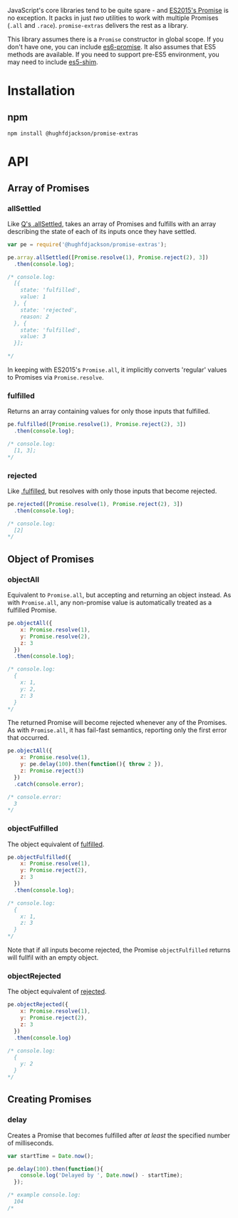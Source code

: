 
JavaScript's core libraries tend to be quite spare - and [ES2015's Promise](http://www.ecma-international.org/ecma-262/6.0/#sec-promise-objects) is no exception.  It packs in just *two* utilities to work with multiple Promises (`.all` and `.race`).  `promise-extras` delivers the rest as a library.

This library assumes there is a `Promise` constructor in global scope.  If you don't have one, you can include [es6-promise](https://github.com/jakearchibald/es6-promise).  It also assumes that ES5 methods are available.  If you need to support pre-ES5 environment, you may need to include [es5-shim](https://github.com/es-shims/es5-shim).

# Installation

## npm

```
npm install @hughfdjackson/promise-extras
```

# API

## Array of Promises

### allSettled

Like [Q's .allSettled](https://github.com/kriskowal/q/wiki/API-Reference#promiseallsettled), takes an array of Promises and fulfills with an array describing the state of each of its inputs once they have settled.

```javascript
var pe = require('@hughfdjackson/promise-extras');

pe.array.allSettled([Promise.resolve(1), Promise.reject(2), 3])
  .then(console.log);

/* console.log:
  [{
    state: 'fulfilled',
    value: 1
  }, {
    state: 'rejected',
    reason: 2
  }, {
    state: 'fulfilled',
    value: 3
  }];

*/
```

In keeping with ES2015's `Promise.all`, it implicitly converts 'regular' values to Promises via `Promise.resolve`.

### fulfilled

Returns an array containing values for only those inputs that fulfilled.

```javascript
pe.fulfilled([Promise.resolve(1), Promise.reject(2), 3])
  .then(console.log);

/* console.log:
  [1, 3];
*/
```

### rejected

Like [.fulfilled](#fulfilled), but resolves with only those inputs that become rejected.

```javascript
pe.rejected([Promise.resolve(1), Promise.reject(2), 3])
  .then(console.log);

/* console.log:
  [2]
*/
```


## Object of Promises

### objectAll

Equivalent to `Promise.all`, but accepting and returning an object instead.  As with `Promise.all`, any non-promise value is automatically treated as a fulfilled Promise.

```javascript
pe.objectAll({
    x: Promise.resolve(1),
    y: Promise.resolve(2),
    z: 3
  })
  .then(console.log);

/* console.log:
  {
    x: 1,
    y: 2,
    z: 3
  }
*/
```

The returned Promise will become rejected whenever any of the Promises.  As with `Promise.all`, it has fail-fast semantics, reporting only the first error that occurred.  

```javascript
pe.objectAll({
    x: Promise.resolve(1),
    y: pe.delay(100).then(function(){ throw 2 }),
    z: Promise.reject(3)
  })
  .catch(console.error);

/* console.error:
  3
*/
```

### objectFulfilled

The object equivalent of [fulfilled](#fulfilled).

```javascript
pe.objectFulfilled({
    x: Promise.resolve(1),
    y: Promise.reject(2),
    z: 3
  })
  .then(console.log);

/* console.log:
  {
    x: 1,
    z: 3
  }
*/
```

Note that if all inputs become rejected, the Promise `objectFulfilled` returns will fullfil with an empty object.

### objectRejected

The object equivalent of [rejected](#rejected).

```javascript
pe.objectRejected({
    x: Promise.resolve(1),
    y: Promise.reject(2),
    z: 3
  })
  .then(console.log)

/* console.log:
  {
    y: 2
  }
*/
```

## Creating Promises

### delay

Creates a Promise that becomes fulfilled after *at least* the specified number of milliseconds.

```javascript
var startTime = Date.now();

pe.delay(100).then(function(){
    console.log('Delayed by ', Date.now() - startTime);
  });

/* example console.log:
  104
/*
```
